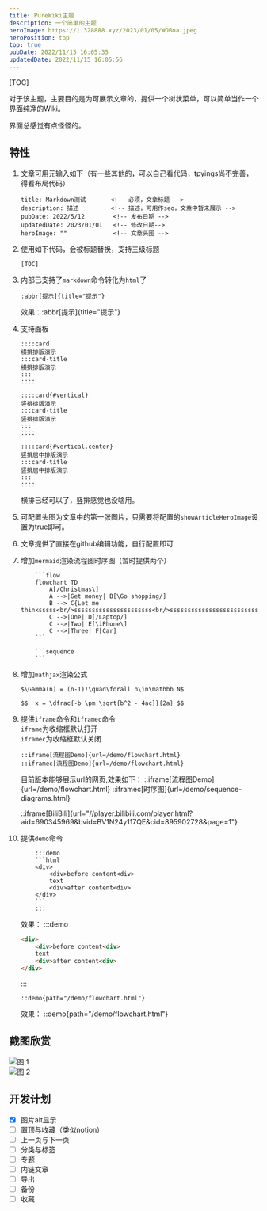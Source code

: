 ```yaml
---
title: PureWiki主题
description: 一个简单的主题
heroImage: https://i.328888.xyz/2023/01/05/WOBoa.jpeg
heroPosition: top
top: true
pubDate: 2022/11/15 16:05:35
updatedDate: 2022/11/15 16:05:56
---
```


[TOC]

对于该主题，主要目的是为可展示文章的，提供一个树状菜单，可以简单当作一个界面纯净的Wiki。

界面总感觉有点怪怪的。

## 特性

1. 文章可用元输入如下（有一些其他的，可以自己看代码，tpyings尚不完善，得看布局代码）
    ```
    title: Markdown测试       <!-- 必须，文章标题 -->
    description: 描述         <!-- 描述，可用作seo，文章中暂未展示 -->
    pubDate: 2022/5/12        <!-- 发布日期 -->
    updatedDate: 2023/01/01   <!-- 修改日期-->
    heroImage: ""             <!-- 文章头图 -->
    ```

2. 使用如下代码，会被标题替换，支持三级标题
    ```
    [TOC]
    ```
3. 内部已支持了`markdown`命令转化为`html`了
    ```
    :abbr[提示]{title="提示"}
    ```
    效果：:abbr[提示]{title="提示"}
4. 支持面板
    ```
    ::::card
    横排排版演示
    :::card-title
    横排排版演示
    :::
    ::::

    ::::card{#vertical}
    竖排排版演示
    :::card-title
    竖排排版演示
    :::
    ::::

    ::::card{#vertical.center}
    竖排居中排版演示
    :::card-title
    竖排居中排版演示
    :::
    ::::
    ```
    横排已经可以了，竖排感觉也没啥用。
5. 可配置头图为文章中的第一张图片，只需要将配置的`showArticleHeroImage`设置为true即可。
6. 文章提供了直接在github编辑功能，自行配置即可
7. 增加`mermaid`渲染流程图时序图（暂时提供两个）
    ```
        ```flow
        flowchart TD
            A[/Christmas\]
            A -->|Get money| B[\Go shopping/]
            B --> C{Let me thinksssss<br/>ssssssssssssssssssssss<br/>sssssssssssssssssssssssssss}
            C -->|One| D[/Laptop/]
            C -->|Two| E[\iPhone\]
            C -->|Three| F[Car]
        ```
    ```
    ```
        ```sequence
        ```
    ```
8. 增加`mathjax`渲染公式
    ```
    $\Gamma(n) = (n-1)!\quad\forall n\in\mathbb N$

    $$	x = \dfrac{-b \pm \sqrt{b^2 - 4ac}}{2a} $$
    ```
9. 提供`iframe`命令和`iframec`命令  
    `iframe`为收缩框默认打开  
    `iframec`为收缩框默认关闭
    ```
    ::iframe[流程图Demo]{url=/demo/flowchart.html}
    ::iframec[流程图Demo]{url=/demo/flowchart.html}
    ```
    目前版本能够展示url的网页,效果如下：
    ::iframe[流程图Demo]{url=/demo/flowchart.html}
    ::iframec[时序图]{url=/demo/sequence-diagrams.html}

    ::iframe[BiliBili]{url="//player.bilibili.com/player.html?aid=690345969&bvid=BV1N24y117QE&cid=895902728&page=1"}

10. 提供`demo`命令

    ```
        :::demo
        ```html
        <div>
            <div>before content<div>
            text
            <div>after content<div>
        </div>
        ```
        :::
    ```
    效果：
    :::demo
    ```html
    <div>
        <div>before content<div>
        text
        <div>after content<div>
    </div>
    ```
    :::
    
    ```
    ::demo{path="/demo/flowchart.html"}
    ```
    效果：
    ::demo{path="/demo/flowchart.html"}


## 截图欣赏

![图 1](/article/Pure%20Wiki%20%E5%BC%80%E5%8F%91%E8%AE%A1%E5%88%92_2022-11-15_15-16-09-33.png)  
![图 2](/article/Pure%20Wiki%20%E5%BC%80%E5%8F%91%E8%AE%A1%E5%88%92_2022-11-15_15-16-09-58.png)  

 
## 开发计划

- [x] 图片alt显示
- [ ] 置顶与收藏（类似notion）
- [ ] 上一页与下一页
- [ ] 分类与标签
- [ ] 专题
- [ ] 内链文章
- [ ] 导出
- [ ] 备份
- [ ] 收藏